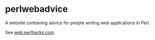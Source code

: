# perlwebadvice
A website containing advice for people writing web applications in Perl.

See [web.perlhacks.com](http://web.perlhacks.com/).
